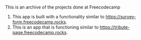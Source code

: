 This is an archive of the projects done at Freecodecamp
1. This app is built with a functionality similar to https://survey-form.freecodecamp.rocks.
2. This is an app that is functioning similar to https://tribute-page.freecodecamp.rocks.

